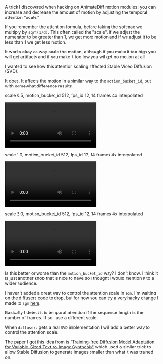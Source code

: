 A trick I discovered when hacking on AnimateDiff motion modules: you can increase and decrease the amount of motion by adjusting the temporal attention "scale."

If you remember the attention formula, before taking the softmax we multiply by `sqrt(1/d)`. This often called the "scale".
If we adjust the numerator to be greater than 1, we get more motion and if we adjust it to be less than 1 we get less motion.

It works okay as way scale the motion, although if you make it too high you will get artifacts and if you make it too low you wil get no motion at all.

I wanted to see how this attention scaling affected Stable Video Diffusion (SVD).

It does. It affects the motion in a similar way to the `motion_bucket_id`, but with somewhat difference results.

scale 0.5, motion_bucket_id 512, fps_id 12, 14 frames 4x interpolated

![Scale 0.5](../images/motion_control_with_attention_scaling/scale_0.5.mp4)

scale 1.0, motion_bucket_id 512, fps_id 12, 14 frames 4x interpolated

![Scale 1.0](../images/motion_control_with_attention_scaling/scale_1.mp4)

scale 2.0, motion_bucket_id 512, fps_id 12, 14 frames 4x interpolated

![Scale 2.0](../images/motion_control_with_attention_scaling/scale_2.mp4)

Is this better or worse than the `motion_bucket_id` way? I don't know. I think it is just another knob that is nice to have so I thought I would mention it to a wider audience.

I haven't added a great way to control the attention scale in `sgm`. I'm waiting on the diffusers code to drop, but for now you can try a very hacky change I made to `sgm` [here](https://github.com/Stability-AI/generative-models/compare/main...jfischoff:generative-models:main#diff-cfa95be7dddd86c8097a6548aa7bb2cd63ce551b4e28d1f21fd33380eb812548R417).

Basically I detect it is temporal attention if the sequence length is the number of frames. If so I use a different scale.

When `diffusers` gets a real `SVD` implementation I will add a better way to control the attention scale.

The paper I got this idea from is ["Training-free Diffusion Model Adaptation for
Variable-Sized Text-to-Image Synthesis"](https://arxiv.org/abs/2306.08645) which used a similar trick to allow Stable Diffusion to generate images smaller than what it was trained on.

